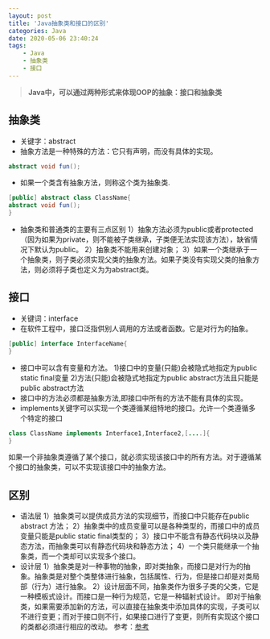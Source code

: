 ```yaml
---
layout: post
title: 'Java抽象类和接口的区别'
categories: Java
date: 2020-05-06 23:40:24
tags:
    - Java
    - 抽象类
    - 接口
---
```

> **Java中，可以通过两种形式来体现OOP的抽象：接口和抽象类** 


 ## 抽象类
 * 关键字：abstract
 * 抽象方法是一种特殊的方法：它只有声明，而没有具体的实现。
 ```java
 abstract void fun();
 ```
 * 如果一个类含有抽象方法，则称这个类为抽象类.
 ```java
 [public] abstract class ClassName{
 abstract void fun();
 }
 ```
 
 <!--more-->
 
 * 抽象类和普通类的主要有三点区别
 1）抽象方法必须为public或者protected（因为如果为private，则不能被子类继承，子类便无法实现该方法），缺省情况下默认为public。
 2）抽象类不能用来创建对象；
 3）如果一个类继承于一个抽象类，则子类必须实现父类的抽象方法。如果子类没有实现父类的抽象方法，则必须将子类也定义为为abstract类。

## 接口
 * 关键词：interface
 * 在软件工程中，接口泛指供别人调用的方法或者函数。它是对行为的抽象。
 ```java
 [public] interface InterfaceName{
 }
 ```
 * 接口中可以含有变量和方法。
 1)接口中的变量(只能)会被隐式地指定为public static final变量
 2)方法(只能)会被隐式地指定为public abstract方法且只能是public abstract方法
 * 接口中的方法必须都是抽象方法,即接口中所有的方法不能有具体的实现。
 * implements关键字可以实现一个类遵循某组特地的接口。允许一个类遵循多个特定的接口
 ```java
 class ClassName implements Interface1,Interface2,[....]{
 }
 ```
 如果一个非抽象类遵循了某个接口，就必须实现该接口中的所有方法。对于遵循某个接口的抽象类，可以不实现该接口中的抽象方法。
 
 ## 区别
 * 语法层
 1）抽象类可以提供成员方法的实现细节，而接口中只能存在public abstract 方法；
 2）抽象类中的成员变量可以是各种类型的，而接口中的成员变量只能是public static final类型的；
 3）接口中不能含有静态代码块以及静态方法，而抽象类可以有静态代码块和静态方法；
 4）一个类只能继承一个抽象类，而一个类却可以实现多个接口。
 * 设计层
 1）抽象类是对一种事物的抽象，即对类抽象，而接口是对行为的抽象。抽象类是对整个类整体进行抽象，包括属性、行为，但是接口却是对类局部（行为）进行抽象。
2）设计层面不同，抽象类作为很多子类的父类，它是一种模板式设计。而接口是一种行为规范，它是一种辐射式设计。
即对于抽象类，如果需要添加新的方法，可以直接在抽象类中添加具体的实现，子类可以不进行变更；而对于接口则不行，如果接口进行了变更，则所有实现这个接口的类都必须进行相应的改动。
参考：[参考](https://www.cnblogs.com/dolphin0520/p/3811437.html)
